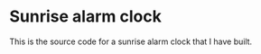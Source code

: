 Sunrise alarm clock
===================

This is the source code for a sunrise alarm clock that I have built.
